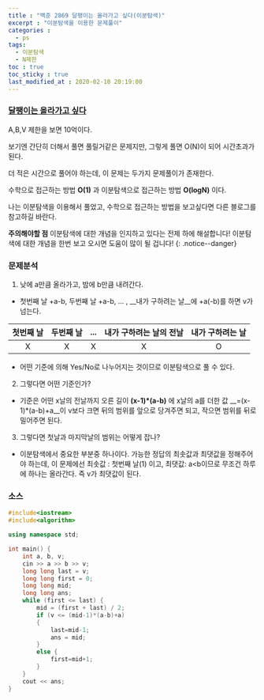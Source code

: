 ```yaml
---
title : "백준 2869 달팽이는 올라가고 싶다(이분탐색)"
excerpt : "이분탐색을 이용한 문제풀이"
categories : 
  - ps
tags:
  - 이분탐색
  - N제한
toc : true
toc_sticky : true
last_modified_at : 2020-02-10 20:19:00
---
```


### [달팽이는 올라가고 싶다]("https://www.acmicpc.net/problem/2869")

A,B,V 제한을 보면 10억이다.

보기엔 간단히 더해서 풀면 풀릴거같은 문제지만, 그렇게 풀면 O(N)이 되어 시간초과가 된다.

더 적은 시간으로 풀어야 하는데, 이 문제는 두가지 문제풀이가 존재한다.

수학으로 접근하는 방법 __O(1)__ 과 이분탐색으로 접근하는 방법 __O(logN)__ 이다.

나는 이분탐색을 이용해서 풀었고, 수학으로 접근하는 방법을 보고싶다면 다른 블로그를 참고하길 바란다. 



**주의해야할 점** 이분탐색에 대한 개념을 인지하고 있다는 전제 하에 해설합니다! 이분탐색에 대한 개념을 한번 보고 오시면 도움이 많이 될 겁니다! {: .notice--danger}

### 문제분석

1. 낮에 a만큼 올라가고, 밤에 b만큼 내려간다. 

- 첫번째 날 +a-b, 두번째 날 +a-b, ... , __내가 구하려는 날__에  +a(-b)를 하면 v가 넘는다.

| 첫번째 날 | 두번째 날 | \.\.\. | 내가 구하려는 날의 전날 | 내가 구하려는 날 |
| :-------: | :-------: | :----: | :---------------------: | :--------------: |
|     X     |     X     |   X    |            X            |        O         |

- 어떤 기준에 의해 Yes/No로 나누어지는 것이므로 이분탐색으로 풀 수 있다.

2. 그렇다면 어떤 기준인가?

- 기준은 어떤 x날의 전날까지 오른 길이 __(x-1)\*(a-b)__ 에 x날의 a를 더한 값 __=(x-1)\*(a-b)+a__이 v보다 크면 뒤의 범위를 앞으로 당겨주면 되고, 작으면 범위를 뒤로 밀어주면 된다.

3. 그렇다면 첫날과 마지막날의 범위는 어떻게 잡나?

- 이분탐색에서 중요한 부분중 하나이다. 가능한 정답의 최솟값과 최댓값을 정해주어야 하는데, 이 문제에선 최솟값 : 첫번째 날(1) 이고, 최댓값: a<b이므로 무조건 하루에 하나는 올라간다. 즉 v가 최댓값이 된다.



### 소스

```cpp
#include<iostream>
#include<algorithm>

using namespace std;

int main() {
	int a, b, v;
	cin >> a >> b >> v;
	long long last = v;
	long long first = 0;
	long long mid;
	long long ans;
	while (first <= last) {
		mid = (first + last) / 2;
		if (v <= (mid-1)*(a-b)+a)
		{
			last=mid-1;
			ans = mid;
		}
		else {
			first=mid+1;
		}
	}
	cout << ans;
}
```



